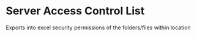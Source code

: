 # Server Access Control List 

Exports into excel security permissions of the folders/files within location 
